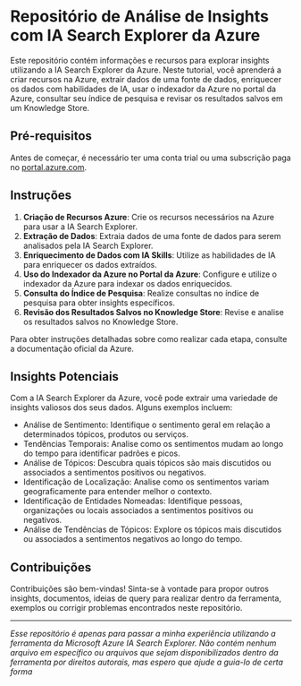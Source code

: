 # Repositório de Análise de Insights com IA Search Explorer da Azure

Este repositório contém informações e recursos para explorar insights utilizando a IA Search Explorer da Azure. Neste tutorial, você aprenderá a criar recursos na Azure, extrair dados de uma fonte de dados, enriquecer os dados com habilidades de IA, usar o indexador da Azure no portal da Azure, consultar seu índice de pesquisa e revisar os resultados salvos em um Knowledge Store.

## Pré-requisitos

Antes de começar, é necessário ter uma conta trial ou uma subscrição paga no [portal.azure.com](https://portal.azure.com/).

## Instruções

1. **Criação de Recursos Azure**: Crie os recursos necessários na Azure para usar a IA Search Explorer.
2. **Extração de Dados**: Extraia dados de uma fonte de dados para serem analisados pela IA Search Explorer.
3. **Enriquecimento de Dados com IA Skills**: Utilize as habilidades de IA para enriquecer os dados extraídos.
4. **Uso do Indexador da Azure no Portal da Azure**: Configure e utilize o indexador da Azure para indexar os dados enriquecidos.
5. **Consulta do Índice de Pesquisa**: Realize consultas no índice de pesquisa para obter insights específicos.
6. **Revisão dos Resultados Salvos no Knowledge Store**: Revise e analise os resultados salvos no Knowledge Store.

Para obter instruções detalhadas sobre como realizar cada etapa, consulte a documentação oficial da Azure.

## Insights Potenciais

Com a IA Search Explorer da Azure, você pode extrair uma variedade de insights valiosos dos seus dados. Alguns exemplos incluem:

- Análise de Sentimento: Identifique o sentimento geral em relação a determinados tópicos, produtos ou serviços.
- Tendências Temporais: Analise como os sentimentos mudam ao longo do tempo para identificar padrões e picos.
- Análise de Tópicos: Descubra quais tópicos são mais discutidos ou associados a sentimentos positivos ou negativos.
- Identificação de Localização: Analise como os sentimentos variam geograficamente para entender melhor o contexto.
- Identificação de Entidades Nomeadas: Identifique pessoas, organizações ou locais associados a sentimentos positivos ou negativos.
- Análise de Tendências de Tópicos: Explore os tópicos mais discutidos ou associados a sentimentos negativos ao longo do tempo.

## Contribuições

Contribuições são bem-vindas! Sinta-se à vontade para propor outros insights, documentos, ideias de query para realizar dentro da ferramenta, exemplos ou corrigir problemas encontrados neste repositório.

---

*Esse repositório é apenas para passar a minha experiência utilizando a ferramenta da Microsoft Azure IA Search Explorer. Não contém nenhum arquivo em específico ou arquivos que sejam disponibilizados dentro da ferramenta por direitos autorais, mas espero que ajude a guia-lo de certa forma*
